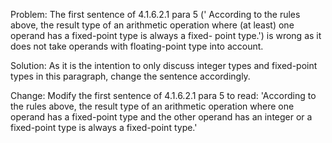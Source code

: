 Problem: The first sentence of 4.1.6.2.1 para 5 (' According to the rules above,
the result type of an arithmetic operation where (at least) one operand has a
fixed-point type is always a fixed- point type.') is wrong as it does not take
operands with floating-point type into account.

Solution: As it is the intention to only discuss integer types and fixed-point
types in this paragraph, change the sentence accordingly.

Change: Modify the first sentence of 4.1.6.2.1 para 5 to read: 'According to the
rules above, the result type of an arithmetic operation where one operand has a
fixed-point type and the other operand has an integer or a fixed-point type is
always a fixed-point type.'
